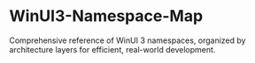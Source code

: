 # WinUI3-Namespace-Map
Comprehensive reference of WinUI 3 namespaces, organized by architecture layers for efficient, real-world development.

